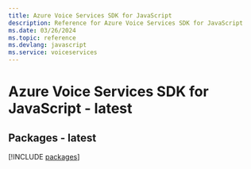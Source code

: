 ```yaml
---
title: Azure Voice Services SDK for JavaScript
description: Reference for Azure Voice Services SDK for JavaScript
ms.date: 03/26/2024
ms.topic: reference
ms.devlang: javascript
ms.service: voiceservices
---
```

# Azure Voice Services SDK for JavaScript - latest
## Packages - latest
[!INCLUDE [packages](voice-services-index.md)]